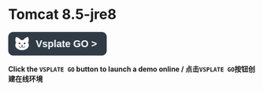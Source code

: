 # Tomcat 8.5-jre8

<a href="https://www.vsplate.com/?docker-compose=https://github.com/vsplate/dcenvs/tomcat/8.5-jre8"><img alt="VSPLATE GO" src="https://raw.githubusercontent.com/vsplate/images/master/vsgo_btn.png" width="200px"></a>

**Click the `VSPLATE GO` button to launch a demo online / 点击`VSPLATE GO`按钮创建在线环境**